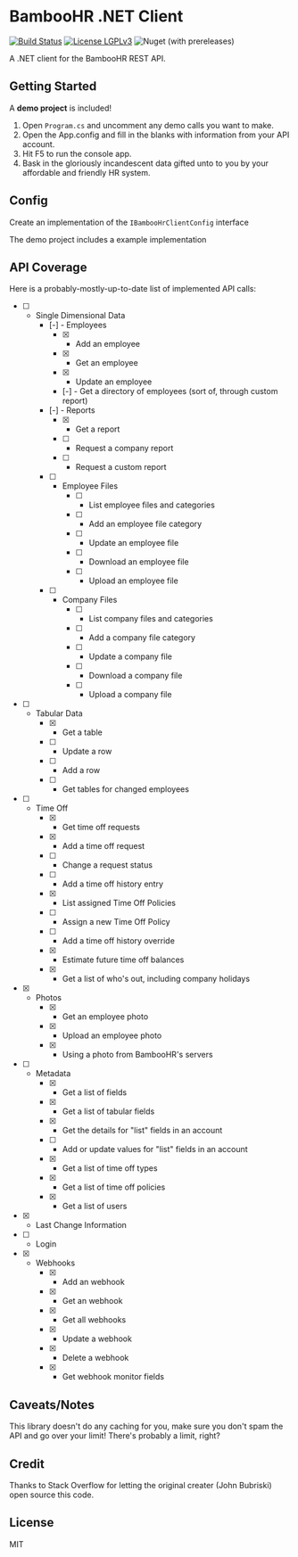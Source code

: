 # BambooHR .NET Client

[![Build Status](https://img.shields.io/appveyor/ci/jbubriski/bamboo-hr-dotnet-client.svg)](https://ci.appveyor.com/project/jbubriski/bamboo-hr-dotnet-client) [![License LGPLv3](https://img.shields.io/badge/license-mit-green.svg)](https://raw.githubusercontent.com/jbubriski/bamboo-hr-dotnet-client/master/LICENSE.md) ![Nuget (with prereleases)](https://img.shields.io/nuget/vpre/McDoit.BambooHrClient)


A .NET client for the BambooHR REST API.

## Getting Started

A **demo project** is included!

1. Open `Program.cs` and uncomment any demo calls you want to make.
2. Open the App.config and fill in the blanks with information from your API account.
3. Hit F5 to run the console app.
4. Bask in the gloriously incandescent data gifted unto to you by your affordable and friendly HR system.


## Config

Create an implementation of the `IBambooHrClientConfig` interface

The demo project includes a example implementation


## API Coverage

Here is a probably-mostly-up-to-date list of implemented API calls:

- [ ] - Single Dimensional Data
    - [-] - Employees
        - [x] - Add an employee
        - [x] - Get an employee
        - [x] - Update an employee
        - [-] - Get a directory of employees (sort of, through custom report)
    - [-] - Reports
		- [x] - Get a report
        - [ ] - Request a company report
        - [ ] - Request a custom report
    - [ ] - Employee Files
        - [ ] - List employee files and categories
        - [ ] - Add an employee file category
        - [ ] - Update an employee file
        - [ ] - Download an employee file
        - [ ] - Upload an employee file
    - [ ] - Company Files
        - [ ] - List company files and categories
        - [ ] - Add a company file category
        - [ ] - Update a company file
        - [ ] - Download a company file
        - [ ] - Upload a company file
- [ ] - Tabular Data
    - [x] - Get a table
    - [ ] - Update a row
    - [ ] - Add a row
    - [ ] - Get tables for changed employees
- [ ] - Time Off
    - [x] - Get time off requests
    - [x] - Add a time off request
    - [ ] - Change a request status
    - [ ] - Add a time off history entry
    - [x] - List assigned Time Off Policies
    - [ ] - Assign a new Time Off Policy
    - [ ] - Add a time off history override
    - [x] - Estimate future time off balances
    - [x] - Get a list of who's out, including company holidays
- [x] - Photos
    - [x] - Get an employee photo
    - [x] - Upload an employee photo
    - [x] - Using a photo from BambooHR's servers
- [ ] - Metadata
    - [x] - Get a list of fields
    - [x] - Get a list of tabular fields
    - [x] - Get the details for "list" fields in an account
    - [ ] - Add or update values for "list" fields in an account
    - [x] - Get a list of time off types
    - [x] - Get a list of time off policies
    - [x] - Get a list of users
- [x] - Last Change Information
- [ ] - Login
- [x] - Webhooks
	- [x] - Add an webhook
	- [x] - Get an webhook
	- [x] - Get all webhooks
	- [x] - Update a webhook
	- [x] - Delete a webhook	
	- [x] - Get webhook monitor fields


## Caveats/Notes

This library doesn't do any caching for you, make sure you don't spam the API and go over your limit! There's probably a limit, right?



## Credit

Thanks to Stack Overflow for letting the original creater (John Bubriski) open source this code.


## License

MIT
